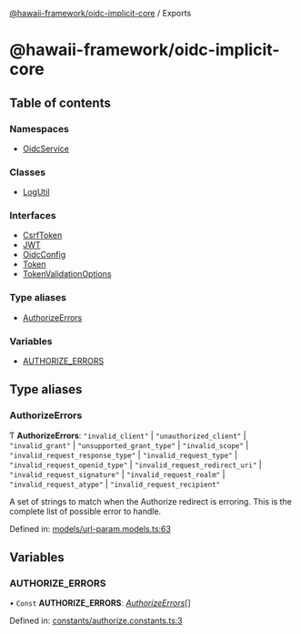 [@hawaii-framework/oidc-implicit-core](README.md) / Exports

# @hawaii-framework/oidc-implicit-core

## Table of contents

### Namespaces

- [OidcService](modules/oidcservice.md)

### Classes

- [LogUtil](classes/logutil.md)

### Interfaces

- [CsrfToken](interfaces/csrftoken.md)
- [JWT](interfaces/jwt.md)
- [OidcConfig](interfaces/oidcconfig.md)
- [Token](interfaces/token.md)
- [TokenValidationOptions](interfaces/tokenvalidationoptions.md)

### Type aliases

- [AuthorizeErrors](modules.md#authorizeerrors)

### Variables

- [AUTHORIZE\_ERRORS](modules.md#authorize_errors)

## Type aliases

### AuthorizeErrors

Ƭ **AuthorizeErrors**: ``"invalid_client"`` \| ``"unauthorized_client"`` \| ``"invalid_grant"`` \| ``"unsupported_grant_type"`` \| ``"invalid_scope"`` \| ``"invalid_request_response_type"`` \| ``"invalid_request_type"`` \| ``"invalid_request_openid_type"`` \| ``"invalid_request_redirect_uri"`` \| ``"invalid_request_signature"`` \| ``"invalid_request_realm"`` \| ``"invalid_request_atype"`` \| ``"invalid_request_recipient"``

A set of strings to match when the Authorize redirect is erroring. This is the complete list of possible error to handle.

Defined in: [models/url-param.models.ts:63](https://github.com/Q24/hawaii-packages/blob/2999af5/packages/oidc-implicit-core/src/models/url-param.models.ts#L63)

## Variables

### AUTHORIZE\_ERRORS

• `Const` **AUTHORIZE\_ERRORS**: [*AuthorizeErrors*](modules.md#authorizeerrors)[]

Defined in: [constants/authorize.constants.ts:3](https://github.com/Q24/hawaii-packages/blob/2999af5/packages/oidc-implicit-core/src/constants/authorize.constants.ts#L3)
